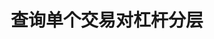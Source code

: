 ---
title: 查询单个交易对杠杆分层
position_number: 4
type: get
description: /future/market/v1/public/leverage/bracket/detail
parameters:
    -
        name: symbol
        type: string
        mandatory: true
        default: N/A
        description: 交易对
        ranges:
content_markdown: 注：**此方法不需要签名**
left_code_blocks:
    -
        code_block: "public void getKLine() {\r\n\tString text = HttpUtil.get(URL + \"/data/api/future/market/v1/getKLine?market=btc_usdt&type=1min&since=0\");\r\n\tSystem.out.println(text);\r\n}"
        title: Java
        language: java
right_code_blocks:
    - code_block: |-
        {
          "error": {
            "code": "",
            "msg": ""
          },
          "msgInfo": "",
          "result": {
            "leverageBrackets": [
              {
                "bracket": 0, //档位
                "maintMarginRate": 0, //维持保证金率
                "maxLeverage": 0, //最大杠杆倍数
                "maxNominalValue": 0, //该层最大名义价值
                "maxStartMarginRate": 0, //最大起始保证金率
                "minLeverage": 0, //最小杠杆倍数
                "startMarginRate": 0, //起始保证金率
                "symbol": "" //交易对
              }
            ],
            "symbol": ""
          },
          "returnCode": 0
        }
      title: Response
      language: json
---